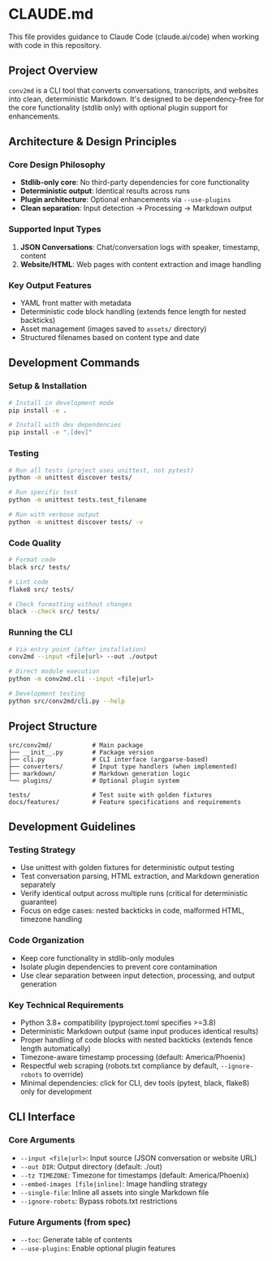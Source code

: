# CLAUDE.md

This file provides guidance to Claude Code (claude.ai/code) when working with code in this repository.

## Project Overview

`conv2md` is a CLI tool that converts conversations, transcripts, and websites into clean, deterministic Markdown. It's designed to be dependency-free for the core functionality (stdlib only) with optional plugin support for enhancements.

## Architecture & Design Principles

### Core Design Philosophy
- **Stdlib-only core**: No third-party dependencies for core functionality
- **Deterministic output**: Identical results across runs
- **Plugin architecture**: Optional enhancements via `--use-plugins`
- **Clean separation**: Input detection → Processing → Markdown output

### Supported Input Types
1. **JSON Conversations**: Chat/conversation logs with speaker, timestamp, content
2. **Website/HTML**: Web pages with content extraction and image handling

### Key Output Features
- YAML front matter with metadata
- Deterministic code block handling (extends fence length for nested backticks)
- Asset management (images saved to `assets/` directory)
- Structured filenames based on content type and date

## Development Commands

### Setup & Installation
```bash
# Install in development mode
pip install -e .

# Install with dev dependencies
pip install -e ".[dev]"
```

### Testing
```bash
# Run all tests (project uses unittest, not pytest)
python -m unittest discover tests/

# Run specific test
python -m unittest tests.test_filename

# Run with verbose output
python -m unittest discover tests/ -v
```

### Code Quality
```bash
# Format code
black src/ tests/

# Lint code
flake8 src/ tests/

# Check formatting without changes
black --check src/ tests/
```

### Running the CLI
```bash
# Via entry point (after installation)
conv2md --input <file|url> --out ./output

# Direct module execution
python -m conv2md.cli --input <file|url>

# Development testing
python src/conv2md/cli.py --help
```

## Project Structure

```
src/conv2md/           # Main package
├── __init__.py        # Package version
├── cli.py             # CLI interface (argparse-based)
├── converters/        # Input type handlers (when implemented)
├── markdown/          # Markdown generation logic
└── plugins/           # Optional plugin system

tests/                 # Test suite with golden fixtures
docs/features/         # Feature specifications and requirements
```

## Development Guidelines

### Testing Strategy
- Use unittest with golden fixtures for deterministic output testing
- Test conversation parsing, HTML extraction, and Markdown generation separately
- Verify identical output across multiple runs (critical for deterministic guarantee)
- Focus on edge cases: nested backticks in code, malformed HTML, timezone handling

### Code Organization
- Keep core functionality in stdlib-only modules
- Isolate plugin dependencies to prevent core contamination
- Use clear separation between input detection, processing, and output generation

### Key Technical Requirements
- Python 3.8+ compatibility (pyproject.toml specifies >=3.8)
- Deterministic Markdown output (same input produces identical results)
- Proper handling of code blocks with nested backticks (extends fence length automatically)
- Timezone-aware timestamp processing (default: America/Phoenix)
- Respectful web scraping (robots.txt compliance by default, `--ignore-robots` to override)
- Minimal dependencies: click for CLI, dev tools (pytest, black, flake8) only for development

## CLI Interface

### Core Arguments
- `--input <file|url>`: Input source (JSON conversation or website URL)
- `--out DIR`: Output directory (default: ./out)
- `--tz TIMEZONE`: Timezone for timestamps (default: America/Phoenix)
- `--embed-images [file|inline]`: Image handling strategy
- `--single-file`: Inline all assets into single Markdown file
- `--ignore-robots`: Bypass robots.txt restrictions

### Future Arguments (from spec)
- `--toc`: Generate table of contents
- `--use-plugins`: Enable optional plugin features